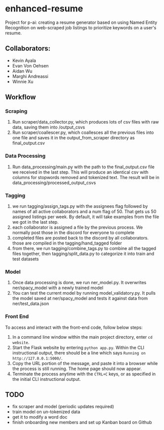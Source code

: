 # enhanced-resume

Project for p-ai: creating a resume generator based on using Named Entity Recognition on web-scraped job listings to prioritize keywords on a user's resume.

## Collaborators:

- Kevin Ayala
- Evan Von Oehsen
- Aidan Wu
- Marghi Andreassi
- Winnie Xu

## Workflow

### Scraping

1. Run scraper/data_collector.py, which produces lots of csv files with raw data, saving them into /output_csvs
2. Run scraper/coallescer.py, which coallesces all the previous files into one file and saves it in the output_from_scraper directory as final_output.csv

### Data Processing

1. Run data_processing/main.py with the path to the final_output.csv file we received in the last step. This will produce an identical csv with columns for stopwords removed and tokenized text. The result will be in data_processing/processed_output_csvs

### Tagging

1. we run tagging/assign_tags.py with the assignees flag followed by names of all active collaborators and a num flag of 50. That gets us 50 assigned listings per week. By default, it will take examples from the file we got in the last step.
2. each collaborator is assigned a file by the previous process. We normally post those in the discord for everyone to complete
3. completed files are posted back to the discord by all collaborators. those are compiled in the tagging/hand_tagged folder
4. from there, we run tagging/combine_tags.py to combine all the tagged files together, then tagging/split_data.py to categorize it into train and test datasets

### Model

1. Once data processing is done, we run ner_model.py. It overwrites ner/spacy_model with a newly trained model
2. You can test the current model by running model_validatory.py. It pulls the model saved at ner/spacy_model and tests it against data from ner/test_data.json

### Front End

To access and interact with the front-end code, follow below steps:

1. In a command line window within the main project directory, enter `cd website`.
2. Start the Flask website by entering `python app.py`. Within the CLI instructional output, there should be a line which says `Running on http://127.0.0.1:5000/`.
3. Copy the URL portion of the message, and paste it into a browser while the process is still running. The home page should now appear.
4. Terminate the process anytime with the `CTRL+C` keys, or as specified in the initial CLI instructional output.

## TODO

- fix scraper and model (periodic updates required)
- train model on un-tokenized data
- get it to modify a word doc
- finish onboarding new members and set up Kanban board on Github
